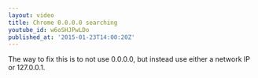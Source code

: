 ```yaml
---
layout: video
title: Chrome 0.0.0.0 searching
youtube_id: w6oSHJPwLDo
published_at: '2015-01-23T14:00:20Z'
---
```

The way to fix this is to not use 0.0.0.0, but instead use either a network IP or 127.0.0.1. 